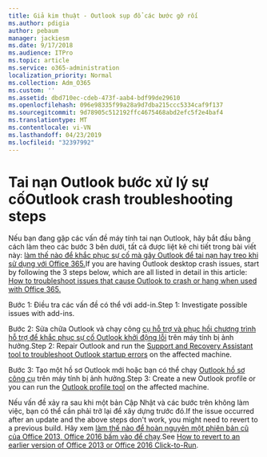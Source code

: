 ```yaml
---
title: Giả kim thuật - Outlook sụp đổ các bước gỡ rối
ms.author: pdigia
author: pebaum
manager: jackiesm
ms.date: 9/17/2018
ms.audience: ITPro
ms.topic: article
ms.service: o365-administration
localization_priority: Normal
ms.collection: Adm_O365
ms.custom: ''
ms.assetid: dbd710ec-cdeb-473f-aab4-bdf99de29610
ms.openlocfilehash: 096e98335f99a28a9d7dba215ccc5334caf9f137
ms.sourcegitcommit: 9d78905c512192ffc4675468abd2efc5f2e4baf4
ms.translationtype: MT
ms.contentlocale: vi-VN
ms.lasthandoff: 04/23/2019
ms.locfileid: "32397992"
---
```

# <a name="outlook-crash-troubleshooting-steps"></a><span data-ttu-id="7e7a1-102">Tai nạn Outlook bước xử lý sự cố</span><span class="sxs-lookup"><span data-stu-id="7e7a1-102">Outlook crash troubleshooting steps</span></span>

<span data-ttu-id="7e7a1-103">Nếu bạn đang gặp các vấn đề máy tính tai nạn Outlook, hãy bắt đầu bằng cách làm theo các bước 3 bên dưới, tất cả được liệt kê chi tiết trong bài viết này: [làm thế nào để khắc phục sự cố mà gây Outlook để tai nạn hay treo khi sử dụng với Office 365.](https://support.microsoft.com/help/2413813/how-to-troubleshoot-issues-that-cause-outlook-to-crash-or-hang-when-us)</span><span class="sxs-lookup"><span data-stu-id="7e7a1-103">If you are having Outlook desktop crash issues, start by following the 3 steps below, which are all listed in detail in this article: [How to troubleshoot issues that cause Outlook to crash or hang when used with Office 365.](https://support.microsoft.com/help/2413813/how-to-troubleshoot-issues-that-cause-outlook-to-crash-or-hang-when-us)</span></span>
  
<span data-ttu-id="7e7a1-104">Bước 1: Điều tra các vấn đề có thể với add-in.</span><span class="sxs-lookup"><span data-stu-id="7e7a1-104">Step 1: Investigate possible issues with add-ins.</span></span>
  
<span data-ttu-id="7e7a1-105">Bước 2: Sửa chữa Outlook và chạy công [cụ hỗ trợ và phục hồi chương trình hỗ trợ để khắc phục sự cố Outlook khởi động lỗi](https://aka.ms/SaRA-OutlookWontStart) trên máy tính bị ảnh hưởng.</span><span class="sxs-lookup"><span data-stu-id="7e7a1-105">Step 2: Repair Outlook and run the [Support and Recovery Assistant tool to troubleshoot Outlook startup errors](https://aka.ms/SaRA-OutlookWontStart) on the affected machine.</span></span> 
  
<span data-ttu-id="7e7a1-106">Bước 3: Tạo một hồ sơ Outlook mới hoặc bạn có thể chạy [Outlook hồ sơ công cụ](https://aka.ms/SaRA-OutlookSetupProfile) trên máy tính bị ảnh hưởng.</span><span class="sxs-lookup"><span data-stu-id="7e7a1-106">Step 3: Create a new Outlook profile or you can run the [Outlook profile tool](https://aka.ms/SaRA-OutlookSetupProfile) on the affected machine.</span></span> 
  
<span data-ttu-id="7e7a1-107">Nếu vấn đề xảy ra sau khi một bản Cập Nhật và các bước trên không làm việc, bạn có thể cần phải trở lại để xây dựng trước đó.</span><span class="sxs-lookup"><span data-stu-id="7e7a1-107">If the issue occurred after an update and the above steps don't work, you might need to revert to a previous build.</span></span> <span data-ttu-id="7e7a1-108">Hãy xem [làm thế nào để hoàn nguyên một phiên bản cũ của Office 2013, Office 2016 bấm vào để chạy](https://support.microsoft.com/help/2770432).</span><span class="sxs-lookup"><span data-stu-id="7e7a1-108">See [How to revert to an earlier version of Office 2013 or Office 2016 Click-to-Run](https://support.microsoft.com/help/2770432).</span></span>
  

